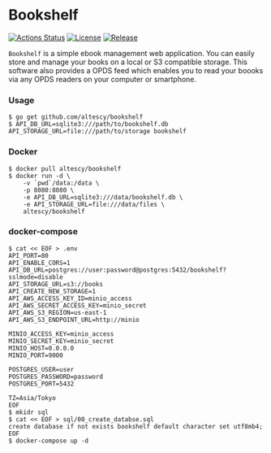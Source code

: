 Bookshelf
=========

[![Actions Status](https://github.com/altescy/bookshelf/workflows/build/badge.svg)](https://github.com/altescy/bookshelf/actions?query=workflow%3Abuild)
[![License](https://img.shields.io/github/license/altescy/bookshelf)](https://github.com/altescy/bookshelf/blob/master/LICENSE)
[![Release](https://img.shields.io/github/v/release/altescy/bookshelf)](https://github.com/altescy/bookshelf/releases)

`Bookshelf` is a simple ebook management web application.
You can easily store and manage your books on a local or S3 compatible storage.
This software also provides a OPDS feed which enables you to read your boooks via any OPDS readers on your computer or smartphone.


### Usage

```
$ go get github.com/altescy/bookshelf
$ API_DB_URL=sqlite3:///path/to/bookshelf.db API_STORAGE_URL=file:///path/to/storage bookshelf
```

### Docker

```
$ docker pull altescy/bookshelf
$ docker run -d \
    -v `pwd`/data:/data \
    -p 8080:8080 \
    -e API_DB_URL=sqlite3:///data/bookshelf.db \
    -e API_STORAGE_URL=file:///data/files \
    altescy/bookshelf
```


### docker-compose

```
$ cat << EOF > .env
API_PORT=80
API_ENABLE_CORS=1
API_DB_URL=postgres://user:password@postgres:5432/bookshelf?sslmode=disable
API_STORAGE_URL=s3://books
API_CREATE_NEW_STORAGE=1
API_AWS_ACCESS_KEY_ID=minio_access
API_AWS_SECRET_ACCESS_KEY=minio_secret
API_AWS_S3_REGION=us-east-1
API_AWS_S3_ENDPOINT_URL=http://minio

MINIO_ACCESS_KEY=minio_access
MINIO_SECRET_KEY=minio_secret
MINIO_HOST=0.0.0.0
MINIO_PORT=9000

POSTGRES_USER=user
POSTGRES_PASSWORD=password
POSTGRES_PORT=5432

TZ=Asia/Tokyo
EOF
$ mkidr sql
$ cat << EOF > sql/00_create_databse.sql
create database if not exists bookshelf default character set utf8mb4;
EOF
$ docker-compose up -d
```
